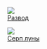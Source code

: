 ![](/books/prose_classic/Шэ%20Лао/Развод.jpg)  
[Развод](/books/prose_classic/Шэ%20Лао/Развод)

![](/books/prose_classic/Шэ%20Лао/Серп%20луны.jpg)  
[Серп луны](/books/prose_classic/Шэ%20Лао/Серп%20луны)
